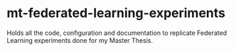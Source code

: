 # mt-federated-learning-experiments
Holds all the code, configuration and documentation to replicate Federated Learning experiments done for my Master Thesis.
